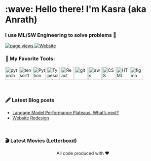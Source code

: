 <h1 align="left" id="macropower-title">:wave: Hello there! I'm Kasra (aka Anrath)</h1>
<h3 align="left">I use ML/SW Engineering to solve problems 🫠</h3>

<p align="left">
  <a href="https://github.com/anrath/anrath">
    <img src="https://komarev.com/ghpvc/?username=anrath" alt="page views" />
  </a>
  <a href="https://kasralekan.com">
    <img alt="Website" src="https://img.shields.io/website?url=https%3A%2F%2Fkasralekan.com">
  </a>
</p>

### 🔨 My Favorite Tools:
<a href="https://pytorch.org/" target="_blank"> <img align="left" src="https://raw.githubusercontent.com/anrath/README_icons/main/language_and_tools/square/pytorch/pytorch.svg" alt="pytorch" height="42px"/> </a> 
<a href="https://www.tensorflow.org" target="_blank"> <img align="left" src="https://raw.githubusercontent.com/anrath/README_icons/main/language_and_tools/square/tensorflow/tensorflow.svg" alt="tensorflow" height="42px"/> </a> 
<a href="https://www.python.org" target="_blank"><img align="left" alt="Python" height ="42px" src="https://raw.githubusercontent.com/anrath/README_icons/main/language_and_tools/square/python/python.svg"></a>
<a href="https://www.typescriptlang.org/" target="_blank"><img align="left" alt="Typescirpt" height ="42px" src="https://raw.githubusercontent.com/anrath/README_icons/main/language_and_tools/square/typescript/typescript.svg"></a>
<a href="https://reactjs.org/" target="_blank"> <img align="left" alt="React" height ="42px" src="https://raw.githubusercontent.com/anrath/README_icons/main/language_and_tools/square/react/react.svg"></a>
<a href="https://git-scm.com/" target="_blank"> <img src="https://raw.githubusercontent.com/anrath/README_icons/main/language_and_tools/square/git-scm/git-scm.svg" align="left" alt="git" height='42px'/> </a>
<a href="https://aws.amazon.com/" target="_blank"> <img src="https://raw.githubusercontent.com/anrath/README_icons/main/language_and_tools/square/aws/aws.svg" align="left" alt="aws" height='42px'/> </a>
<a href="https://developer.mozilla.org/en-US/docs/Web/CSS" target="_blank"> <img src="https://raw.githubusercontent.com/anrath/README_icons/main/language_and_tools/square/css/css.svg" align="left" alt="CSS" height='42px'/> </a>
<a href="https://developer.mozilla.org/en-US/docs/Web/HTML" target="_blank"> <img src="https://raw.githubusercontent.com/anrath/README_icons/main/language_and_tools/square/html/html.svg" align="left" alt="HTML" height='42px'/> </a>
<a href="https://www.figma.com/" target="_blank"> <img src="https://raw.githubusercontent.com/anrath/README_icons/main/language_and_tools/square/figma/figma.svg" alt="figma" height='42px'/> </a>

<br />

### 🖋️ Latest Blog posts
<!-- BLOG-POST-LIST:START -->
- [Langage Model Performance Plateaus. What’s next?](https://blog.kasralekan.com/ideas/lm-performance-plateau/)
- [Website Redesign](https://blog.kasralekan.com/ideas/website-revamp/)
<!-- BLOG-POST-LIST:END -->

<br />

### 🎬 Latest Movies (Letterboxd)
<!-- MOVIE-LIST:START -->
<!-- MOVIE-LIST:END -->

<div align="center">
All code produced with ❤️ 
</div>
